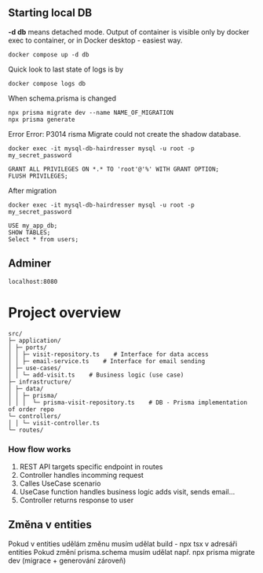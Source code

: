 ## Starting local DB

**-d db** means detached mode. Output of container is visible only by docker exec to container, or in Docker desktop - easiest way.

```
docker compose up -d db
```

Quick look to last state of logs is by

```
docker compose logs db
```

When schema.prisma is changed

```
npx prisma migrate dev --name NAME_OF_MIGRATION
npx prisma generate
```

Error Error: P3014 risma Migrate could not create the shadow database.

```
docker exec -it mysql-db-hairdresser mysql -u root -p
my_secret_password
```

```
GRANT ALL PRIVILEGES ON *.* TO 'root'@'%' WITH GRANT OPTION;
FLUSH PRIVILEGES;
```

After migration

```
docker exec -it mysql-db-hairdresser mysql -u root -p
my_secret_password
```

```
USE my_app_db;
SHOW TABLES;
Select * from users;
```

## Adminer

```
localhost:8080
```

# Project overview

```
src/
├─ application/
│ ├─ ports/
│ │ ├─ visit-repository.ts    # Interface for data access
│ │ ├─ email-service.ts    # Interface for email sending
│ ├─ use-cases/
│ │ └─ add-visit.ts    # Business logic (use case)
├─ infrastructure/
│ ├─ data/
│ │ ├─ prisma/
│ │ │  └─ prisma-visit-repository.ts    # DB - Prisma implementation of order repo
└─ controllers/
│ │ └─ visit-controller.ts
└─ routes/
```

### How flow works

1. REST API targets specific endpoint in routes
2. Controller handles incomming request
3. Calles UseCase scenario
4. UseCase function handles business logic adds visit, sends email...
5. Controller returns response to user

## Změna v entities

Pokud v entities udělám změnu musím udělat build - npx tsx v adresáři entities
Pokud změní prisma.schema musím udělat např. npx prisma migrate dev (migrace + generování zároveň)
